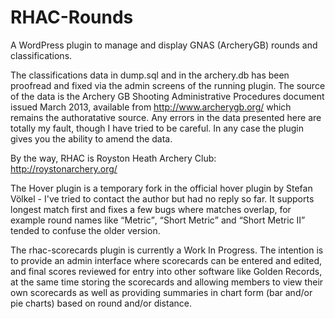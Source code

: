 RHAC-Rounds
===========

A WordPress plugin to manage and display GNAS (ArcheryGB) rounds and classifications.

The classifications data in dump.sql and in the archery.db has been proofread and fixed via the admin screens of the running plugin.
The source of the data is the Archery GB Shooting Administrative Procedures document issued March 2013, available from http://www.archerygb.org/
which remains the authoratative
source. Any errors in the data presented here are totally my fault, though I have tried to be careful.
In any case the plugin gives you the ability to amend the data.

By the way, RHAC is Royston Heath Archery Club: http://roystonarchery.org/

The Hover plugin is a temporary fork in the official hover plugin by Stefan V&ouml;lkel - I've tried to contact the author but had no reply so far.
It supports longest match first and fixes a few bugs where matches overlap, for example round names like <q>Metric</q>, <q>Short Metric</q> and
<q>Short Metric II</q> tended to confuse the older version.

The rhac-scorecards plugin is currently a Work In Progress. The intention is to provide an admin interface where scorecards can be entered and edited, and
final scores reviewed for entry into other software like Golden Records, at the same time storing the scorecards and allowing members to view
their own scorecards as well as providing summaries in chart form (bar and/or pie charts) based on round and/or distance.
